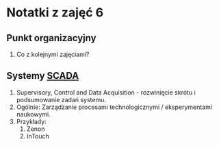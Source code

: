 Notatki z zajęć 6
=================

Punkt organizacyjny
-------------------
1. Co z kolejnymi zajęciami?

Systemy [SCADA](https://en.wikipedia.org/wiki/SCADA)
-------------
1. Supervisory, Control and Data Acquisition - rozwinięcie skrótu i podsumowanie zadań systemu.
2. Ogólnie: Zarządzanie procesami technologicznymi / eksperymentami naukowymi.
3. Przykłady:
    1. Zenon
    2. InTouch